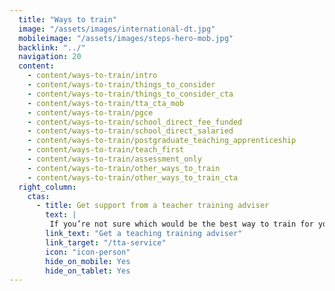 ```yaml
---
  title: "Ways to train"
  image: "/assets/images/international-dt.jpg"
  mobileimage: "/assets/images/steps-hero-mob.jpg"
  backlink: "../"	
  navigation: 20
  content:
    - content/ways-to-train/intro
    - content/ways-to-train/things_to_consider
    - content/ways-to-train/things_to_consider_cta
    - content/ways-to-train/tta_cta_mob
    - content/ways-to-train/pgce
    - content/ways-to-train/school_direct_fee_funded
    - content/ways-to-train/school_direct_salaried
    - content/ways-to-train/postgraduate_teaching_apprenticeship
    - content/ways-to-train/teach_first
    - content/ways-to-train/assessment_only
    - content/ways-to-train/other_ways_to_train
    - content/ways-to-train/other_ways_to_train_cta
  right_column:
    ctas:
      - title: Get support from a teacher training adviser
        text: |
         If you’re not sure which would be the best way to train for you, you can get personalised support from a teacher training adviser.
        link_text: "Get a teaching training adviser"
        link_target: "/tta-service"
        icon: "icon-person"
        hide_on_mobile: Yes
        hide_on_tablet: Yes
---
```


